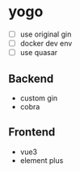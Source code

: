# yogo

- [ ] use original gin
- [ ] docker dev env
- [ ] use quasar

## Backend

- custom gin
- cobra

## Frontend

- vue3
- element plus
